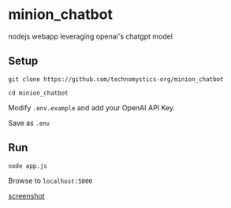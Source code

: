 # minion_chatbot
nodejs webapp leveraging openai's chatgpt model

## Setup

`git clone https://github.com/technomystics-org/minion_chatbot`

`cd minion_chatbot`

Modify `.env.example` and add your OpenAI API Key.

Save as `.env`

## Run

`node app.js`

Browse to `localhost:5000`


[screenshot](https://github.com/TechnoMystics-org/minion_chatbot/raw/main/docs/images/Screenshotfrom2023-03-28%2000-16-19.png)
